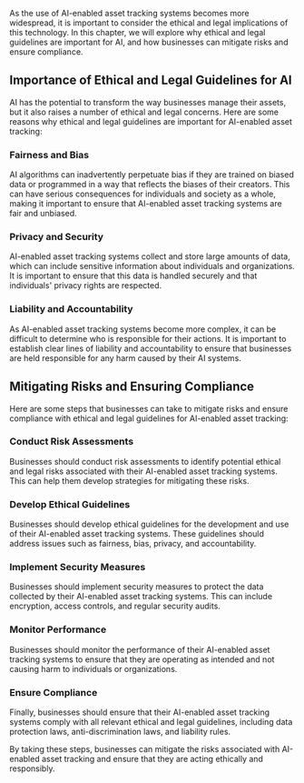 
As the use of AI-enabled asset tracking systems becomes more widespread, it is important to consider the ethical and legal implications of this technology. In this chapter, we will explore why ethical and legal guidelines are important for AI, and how businesses can mitigate risks and ensure compliance.

Importance of Ethical and Legal Guidelines for AI
-------------------------------------------------

AI has the potential to transform the way businesses manage their assets, but it also raises a number of ethical and legal concerns. Here are some reasons why ethical and legal guidelines are important for AI-enabled asset tracking:

### Fairness and Bias

AI algorithms can inadvertently perpetuate bias if they are trained on biased data or programmed in a way that reflects the biases of their creators. This can have serious consequences for individuals and society as a whole, making it important to ensure that AI-enabled asset tracking systems are fair and unbiased.

### Privacy and Security

AI-enabled asset tracking systems collect and store large amounts of data, which can include sensitive information about individuals and organizations. It is important to ensure that this data is handled securely and that individuals' privacy rights are respected.

### Liability and Accountability

As AI-enabled asset tracking systems become more complex, it can be difficult to determine who is responsible for their actions. It is important to establish clear lines of liability and accountability to ensure that businesses are held responsible for any harm caused by their AI systems.

Mitigating Risks and Ensuring Compliance
----------------------------------------

Here are some steps that businesses can take to mitigate risks and ensure compliance with ethical and legal guidelines for AI-enabled asset tracking:

### Conduct Risk Assessments

Businesses should conduct risk assessments to identify potential ethical and legal risks associated with their AI-enabled asset tracking systems. This can help them develop strategies for mitigating these risks.

### Develop Ethical Guidelines

Businesses should develop ethical guidelines for the development and use of their AI-enabled asset tracking systems. These guidelines should address issues such as fairness, bias, privacy, and accountability.

### Implement Security Measures

Businesses should implement security measures to protect the data collected by their AI-enabled asset tracking systems. This can include encryption, access controls, and regular security audits.

### Monitor Performance

Businesses should monitor the performance of their AI-enabled asset tracking systems to ensure that they are operating as intended and not causing harm to individuals or organizations.

### Ensure Compliance

Finally, businesses should ensure that their AI-enabled asset tracking systems comply with all relevant ethical and legal guidelines, including data protection laws, anti-discrimination laws, and liability rules.

By taking these steps, businesses can mitigate the risks associated with AI-enabled asset tracking and ensure that they are acting ethically and responsibly.
